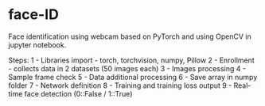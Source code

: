 # face-ID

Face identification using webcam based on PyTorch and using OpenCV in jupyter notebook.

Steps:
1 - Libraries import - torch, torchvision, numpy, Pillow
2 - Enrollment - collects data in 2 datasets (50 images each)
3 - Images processing
4 - Sample frame check
5 - Data additional processing
6 - Save array in numpy folder
7 - Network definition
8 - Training and training loss output
9 - Real-time face detection (0::False / 1::True)
